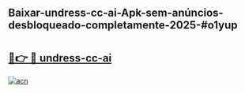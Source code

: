 ## Baixar-undress-cc-ai-Apk-sem-anúncios-desbloqueado-completamente-2025-#o1yup

# <h2><a href="https://ainizakaria.my?title=undress-cc-ai&ref=20M">🔗👉 🔴 undress-cc-ai</a></h2>

[![acn](https://github.com/user-attachments/assets/0f9c940e-d8b0-45ae-aac7-cd30a18b3e1c)](https://ainizakaria.my?title=undress-cc-ai&ref=20M)

